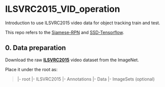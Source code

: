 # ILSVRC2015_VID_operation
Introduction to use ILSVRC2015 video data for object tracking train and test.

This repo refers to the [Siamese-RPN](https://github.com/HelloRicky123/Siamese-RPN) and [SSD-Tensorflow](https://github.com/balancap/SSD-Tensorflow).

## 0. Data preparation

Download the raw [**ILSVRC2015**](http://bvisionweb1.cs.unc.edu/ilsvrc2015/ILSVRC2015_VID.tar.gz) video dataset from the ImageNet.

Place it under the root as:

>|- root
>    |- ILSVRC2015
>        |- Annotations
>        |- Data
>        |- ImageSets (optional)
